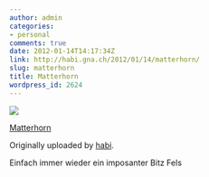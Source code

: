 ```yaml
---
author: admin
categories:
- personal
comments: true
date: 2012-01-14T14:17:34Z
link: http://habi.gna.ch/2012/01/14/matterhorn/
slug: matterhorn
title: Matterhorn
wordpress_id: 2624
---
```


[![](http://farm8.staticflickr.com/7168/6694935307_58365205ac_m.jpg)](http://www.flickr.com/photos/habi/6694935307/)
   

 
  [Matterhorn](http://www.flickr.com/photos/habi/6694935307/)
    

  Originally uploaded by [habi](http://www.flickr.com/photos/habi/).
 



Einfach immer wieder ein imposanter Bitz Fels
  

